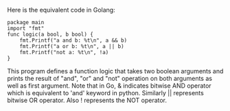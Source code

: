 Here is the equivalent code in Golang:

```golang
package main
import "fmt"
func logic(a bool, b bool) {
	fmt.Printf("a and b: %t\n", a && b)
	fmt.Printf("a or b: %t\n", a || b)
	fmt.Printf("not a: %t\n", !a)
}
```
This program defines a function logic that takes two boolean arguments and prints the result of "and", "or" and "not" operation on both arguments as well as first argument. Note that in Go, & indicates bitwise AND operator which is equivalent to 'and' keyword in python. Similarly || represents bitwise OR operator. Also ! represents the NOT operator.
